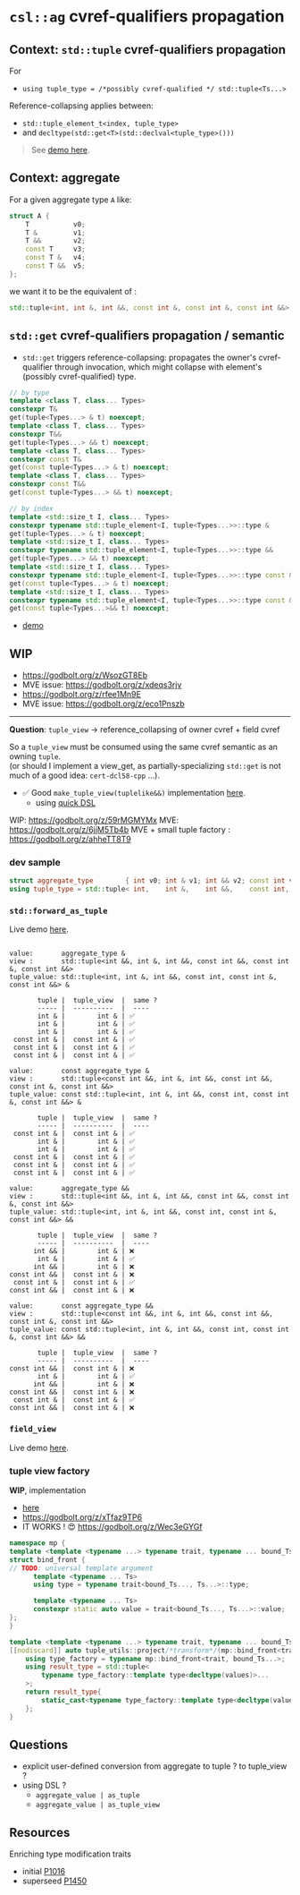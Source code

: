 # `csl::ag` cvref-qualifiers propagation

## Context: `std::tuple` cvref-qualifiers propagation

For

- `using tuple_type = /*possibly cvref-qualified */ std::tuple<Ts...>`

Reference-collapsing applies between:

- `std::tuple_element_t<index, tuple_type>`
- and `decltype(std::get<T>(std::declval<tuple_type>()))`

> See [demo here](https://godbolt.org/z/ahaWc1jT8).

## Context: aggregate

For a given aggregate type `A` like:

```cpp
struct A {
    T           v0;
    T &         v1;
    T &&        v2;
    const T     v3;
    const T &   v4;
    const T &&  v5;
};
```

we want it to be the equivalent of :

```cpp
std::tuple<int, int &, int &&, const int &, const int &, const int &&>
```

## `std::get` cvref-qualifiers propagation / semantic

- `std::get` triggers reference-collapsing: propagates the owner's cvref-qualifier through invocation, which might collapse with element's (possibly cvref-qualified) type.

```cpp
// by type
template <class T, class... Types>
constexpr T&
get(tuple<Types...> & t) noexcept;
template <class T, class... Types>
constexpr T&&
get(tuple<Types...> && t) noexcept;
template <class T, class... Types>
constexpr const T&
get(const tuple<Types...> & t) noexcept;
template <class T, class... Types>
constexpr const T&&
get(const tuple<Types...> && t) noexcept;

// by index
template <std::size_t I, class... Types>
constexpr typename std::tuple_element<I, tuple<Types...>>::type &
get(tuple<Types...> & t) noexcept;
template <std::size_t I, class... Types>
constexpr typename std::tuple_element<I, tuple<Types...>>::type &&
get(tuple<Types...> && t) noexcept;
template <std::size_t I, class... Types>
constexpr typename std::tuple_element<I, tuple<Types...>>::type const &
get(const tuple<Types...> & t) noexcept;
template <std::size_t I, class... Types>
constexpr typename std::tuple_element<I, tuple<Types...>>::type const &&
get(const tuple<Types...>&& t) noexcept;
```

- [demo](https://godbolt.org/z/edjcnczcq)

## WIP

- https://godbolt.org/z/WsozGT8Eb
- MVE issue: https://godbolt.org/z/xdeqs3rjv
- https://godbolt.org/z/rfee1Mn9E
- MVE issue: https://godbolt.org/z/eco1Pnszb

---

**Question**: `tuple_view` -> reference_collapsing of owner cvref + field cvref

So a `tuple_view` must be consumed using the same cvref semantic as an owning `tuple`.  
(or should I implement a view_get, as partially-specializing `std::get` is not much of a good idea: `cert-dcl58-cpp` ...).

- ✅ Good `make_tuple_view(tuplelike&&)` implementation [here](https://godbolt.org/z/b135YPnMh).
  - using [quick DSL](https://godbolt.org/z/EsEva354T)

WIP: https://godbolt.org/z/59rMGMYMx
MVE: https://godbolt.org/z/6jjM5Tb4b
MVE + small tuple factory : https://godbolt.org/z/ahheTT8T9

### dev sample

```cpp
struct aggregate_type        { int v0; int & v1; int && v2; const int v3; const int & v4; const int && v5; };
using tuple_type = std::tuple< int,    int &,    int &&,    const int,    const int &,    const int && >;
```

### `std::forward_as_tuple`

Live demo [here](https://godbolt.org/z/4xbbY8fPE).

```console

value:       aggregate_type &
view :       std::tuple<int &&, int &, int &&, const int &&, const int &, const int &&>
tuple_value: std::tuple<int, int &, int &&, const int, const int &, const int &&> &

       tuple |  tuple_view  |  same ?
       ----- |  ----------  |  ----
       int & |        int & | ✅
       int & |        int & | ✅
       int & |        int & | ✅
 const int & |  const int & | ✅
 const int & |  const int & | ✅
 const int & |  const int & | ✅

value:       const aggregate_type &
view :       std::tuple<const int &&, int &, int &&, const int &&, const int &, const int &&>
tuple_value: const std::tuple<int, int &, int &&, const int, const int &, const int &&> &

       tuple |  tuple_view  |  same ?
       ----- |  ----------  |  ----
 const int & |  const int & | ✅
       int & |        int & | ✅
       int & |        int & | ✅
 const int & |  const int & | ✅
 const int & |  const int & | ✅
 const int & |  const int & | ✅

value:       aggregate_type &&
view :       std::tuple<int &&, int &, int &&, const int &&, const int &, const int &&>
tuple_value: std::tuple<int, int &, int &&, const int, const int &, const int &&> &&

       tuple |  tuple_view  |  same ?
       ----- |  ----------  |  ----
      int && |        int & | ❌
       int & |        int & | ✅
      int && |        int & | ❌
const int && |  const int & | ❌
 const int & |  const int & | ✅
const int && |  const int & | ❌

value:       const aggregate_type &&
view :       std::tuple<const int &&, int &, int &&, const int &&, const int &, const int &&>
tuple_value: const std::tuple<int, int &, int &&, const int, const int &, const int &&> &&

       tuple |  tuple_view  |  same ?
       ----- |  ----------  |  ----
const int && |  const int & | ❌
       int & |        int & | ✅
      int && |        int & | ❌
const int && |  const int & | ❌
 const int & |  const int & | ✅
const int && |  const int & | ❌

```

### `field_view`

Live demo [here](https://godbolt.org/z/Y89bEzM1f).

### tuple view factory

**WIP**, implementation

- [here](https://godbolt.org/z/6Gb1PK5rv)
- https://godbolt.org/z/xTfaz9TP6
- IT WORKS ! 😍 https://godbolt.org/z/Wec3eGYGf

```cpp
namespace mp {
template <template <typename ...> typename trait, typename ... bound_Ts>
struct bind_front {
// TODO: universal template argument
      template <typename ... Ts>
      using type = typename trait<bound_Ts..., Ts...>::type;

      template <typename ... Ts>
      constexpr static auto value = trait<bound_Ts..., Ts...>::value;
};
}

template <template <typename ...> typename trait, typename ... bound_Ts>
[[nodiscard]] auto tuple_utils::project/*transform*/(mp::bind_front<trait, bound_Ts...>, auto && ... values){
    using type_factory = typename mp::bind_front<trait, bound_Ts...>;
    using result_type = std::tuple<
        typename type_factory::template type<decltype(values)>...
    >;
    return result_type{
        static_cast<typename type_factory::template type<decltype(values)>>(values)...
    };
}
```

## Questions

- explicit user-defined conversion from aggregate to tuple ? to tuple_view ?
- using DSL ?
  - `aggregate_value | as_tuple`
  - `aggregate_value | as_tuple_view`

## Resources

Enriching type modification traits

- initial [P1016](https://www.open-std.org/jtc1/sc22/wg21/docs/papers/2018/p1016r0.pdf)
- superseed [P1450](https://www.open-std.org/jtc1/sc22/wg21/docs/papers/2020/p1450r3.pdf)
